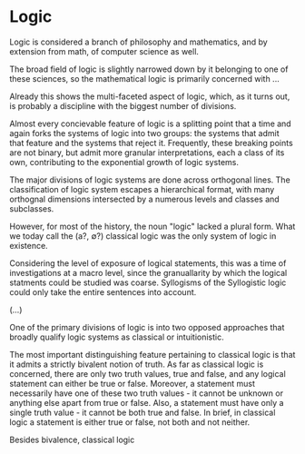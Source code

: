 # Logic

Logic is considered a branch of philosophy and mathematics, and by extension from math, of computer science as well.

The broad field of logic is slightly narrowed down by it belonging to one of these sciences, so the mathematical logic is primarily concerned with ...

Already this shows the multi-faceted aspect of logic, which, as it turns out, is probably a discipline with the biggest number of divisions.

Almost every concievable feature of logic is a splitting point that a time and again forks the systems of logic into two groups: the systems that admit that feature and the systems that reject it. Frequently, these breaking points are not binary, but admit more granular interpretations, each a class of its own, contributing to the exponential growth of logic systems.

The major divisions of logic systems are done across orthogonal lines. The classification of logic system escapes a hierarchical format, with many orthognal dimensions intersected by a numerous levels and classes and subclasses.

However, for most of the history, the noun "logic" lacked a plural form. What we today call the (a?, ∅?) classical logic was the only system of logic in existence.

Considering the level of exposure of logical statements, this was a time of investigations at a macro level, since the granuallarity by which the logical statments could be studied was coarse. Syllogisms of the Syllogistic logic could only take the entire sentences into account.

(…)

One of the primary divisions of logic is into two opposed approaches that broadly qualify logic systems as classical or intuitionistic.

The most important distinguishing feature pertaining to classical logic is that it admits a strictly bivalent notion of truth. As far as classical logic is concerned, there are only two truth values, true and false, and any logical statement can either be true or false. Moreover, a statement must necessarily have one of these two truth values - it cannot be unknown or anything else apart from true or false. Also, a statement must have only a single truth value - it cannot be both true and false. In brief, in classical logic a statement is either true or false, not both and not neither.

Besides bivalence, classical logic 
